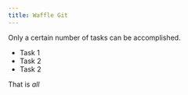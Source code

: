 ```yaml
---
title: Waffle Git
---
```


Only a certain number of tasks can be accomplished.

 * Task 1
 * Task 2
 * Task 2

That is *all*
